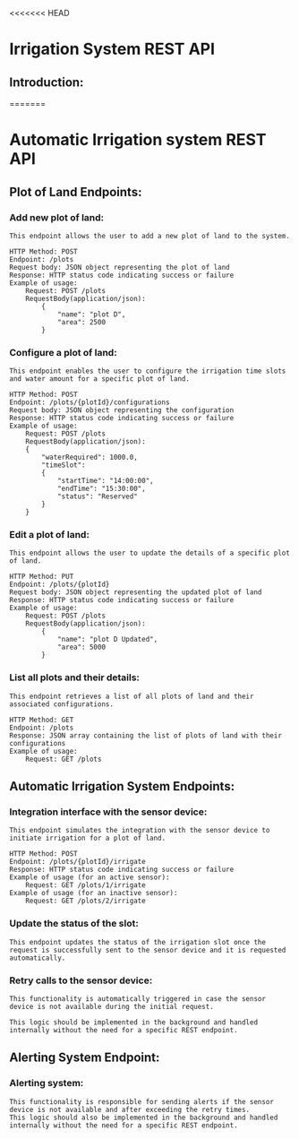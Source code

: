 <<<<<<< HEAD
# Irrigation System REST API

## Introduction:

=======
# Automatic Irrigation system REST API

## Plot of Land Endpoints:

### Add new plot of land:
    This endpoint allows the user to add a new plot of land to the system.
    
    HTTP Method: POST
    Endpoint: /plots
    Request body: JSON object representing the plot of land
    Response: HTTP status code indicating success or failure
    Example of usage:
        Request: POST /plots
        RequestBody(application/json):
            {
                "name": "plot D",
                "area": 2500
            }

### Configure a plot of land: 
    This endpoint enables the user to configure the irrigation time slots and water amount for a specific plot of land.
    
    HTTP Method: POST
    Endpoint: /plots/{plotId}/configurations
    Request body: JSON object representing the configuration
    Response: HTTP status code indicating success or failure
    Example of usage:
        Request: POST /plots
        RequestBody(application/json):
        {
            "waterRequired": 1000.0,
            "timeSlot": 
            {
                "startTime": "14:00:00",
                "endTime": "15:30:00",
                "status": "Reserved"
            }
        }

### Edit a plot of land: 
    This endpoint allows the user to update the details of a specific plot of land.
    
    HTTP Method: PUT
    Endpoint: /plots/{plotId}
    Request body: JSON object representing the updated plot of land
    Response: HTTP status code indicating success or failure
    Example of usage:
        Request: POST /plots
        RequestBody(application/json):
            {
                "name": "plot D Updated",
                "area": 5000
            }

### List all plots and their details: 
    This endpoint retrieves a list of all plots of land and their associated configurations.
    
    HTTP Method: GET
    Endpoint: /plots
    Response: JSON array containing the list of plots of land with their configurations
    Example of usage:
        Request: GET /plots

## Automatic Irrigation System Endpoints:

### Integration interface with the sensor device:
    This endpoint simulates the integration with the sensor device to initiate irrigation for a plot of land.
    
    HTTP Method: POST
    Endpoint: /plots/{plotId}/irrigate
    Response: HTTP status code indicating success or failure
    Example of usage (for an active sensor):
        Request: GET /plots/1/irrigate
    Example of usage (for an inactive sensor):
        Request: GET /plots/2/irrigate

### Update the status of the slot:
    This endpoint updates the status of the irrigation slot once the request is successfully sent to the sensor device and it is requested automatically.

### Retry calls to the sensor device:
    This functionality is automatically triggered in case the sensor device is not available during the initial request.
    
    This logic should be implemented in the background and handled internally without the need for a specific REST endpoint.

## Alerting System Endpoint:
    
### Alerting system: 
    This functionality is responsible for sending alerts if the sensor device is not available and after exceeding the retry times.
    This logic should also be implemented in the background and handled internally without the need for a specific REST endpoint.
